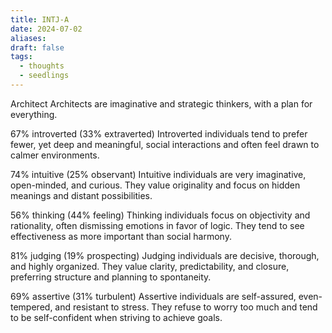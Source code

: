 ```yaml
---
title: INTJ-A
date: 2024-07-02
aliases: 
draft: false
tags:
  - thoughts
  - seedlings
---
```

Architect
Architects are imaginative and strategic thinkers, with a plan for everything.

67% introverted (33% extraverted)
Introverted individuals tend to prefer fewer, yet deep and meaningful, social interactions and often feel drawn to calmer environments.

74% intuitive (25% observant)
Intuitive individuals are very imaginative, open-minded, and curious. They value originality and focus on hidden meanings and distant possibilities.

56% thinking (44% feeling)
Thinking individuals focus on objectivity and rationality, often dismissing emotions in favor of logic. They tend to see effectiveness as more important than social harmony.

81% judging (19% prospecting)
Judging individuals are decisive, thorough, and highly organized. They value clarity, predictability, and closure, preferring structure and planning to spontaneity.

69% assertive (31% turbulent)
Assertive individuals are self-assured, even-tempered, and resistant to stress. They refuse to worry too much and tend to be self-confident when striving to achieve goals.